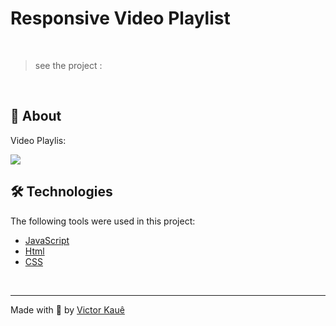 # Responsive Video Playlist
<br>

> see the project : 
<br>

## :dart: About ##

Video Playlis:

 <img src="./.github/video-playlist.gif">

<br>

## 🛠️ Technologies

The following tools were used in this project:

- [JavaScript](https://developer.mozilla.org/pt-BR/docs/Web/JavaScript) 
- [Html](https://developer.mozilla.org/pt-BR/docs/Web/HTML/Element/html/)  
- [CSS](https://developer.mozilla.org/pt-BR/docs/Web/CSS)  

<br>

---
Made with 💜 by [Victor Kauê ](https://github.com/vtkaue)
